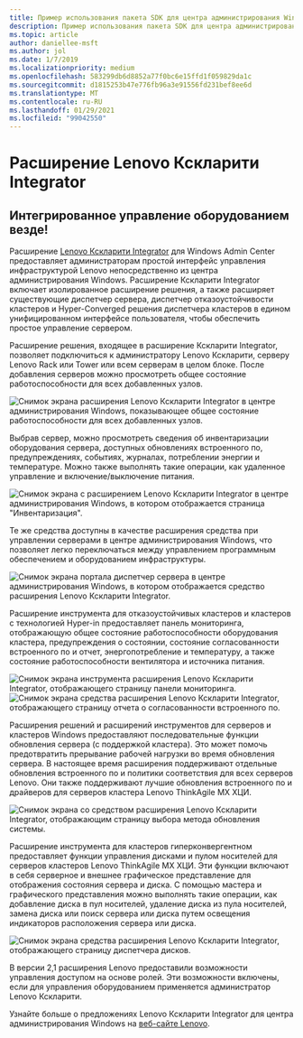 ```yaml
---
title: Пример использования пакета SDK для центра администрирования Windows — адаптер Lenovo
description: Пример использования пакета SDK для центра администрирования Windows — адаптер Lenovo
ms.topic: article
author: daniellee-msft
ms.author: jol
ms.date: 1/7/2019
ms.localizationpriority: medium
ms.openlocfilehash: 583299db6d8852a77f0bc6e15ffd1f059829da1c
ms.sourcegitcommit: d1815253b47e776fb96a3e91556fd231bef8ee6d
ms.translationtype: MT
ms.contentlocale: ru-RU
ms.lasthandoff: 01/29/2021
ms.locfileid: "99042550"
---
```

# <a name="lenovo-xclarity-integrator-extension"></a>Расширение Lenovo Кскларити Integrator

## <a name="integrated-hardware-management-everywhere"></a>Интегрированное управление оборудованием везде!

Расширение [Lenovo Кскларити Integrator](https://www.lenovo.com/us/en/data-center/software/systems-management/XClarity-Integrator/p/WMD00000370) для Windows Admin Center предоставляет администраторам простой интерфейс управления инфраструктурой Lenovo непосредственно из центра администрирования Windows. Расширение Кскларити Integrator включает изолированное расширение решения, а также расширяет существующие диспетчер сервера, диспетчер отказоустойчивости кластеров и Hyper-Converged решения диспетчера кластеров в едином унифицированном интерфейсе пользователя, чтобы обеспечить простое управление сервером.

Расширение решения, входящее в расширение Кскларити Integrator, позволяет подключиться к администратору Lenovo Кскларити, серверу Lenovo Rack или Tower или всем серверам в целом блоке. После добавления серверов можно просмотреть общее состояние работоспособности для всех добавленных узлов.

![Снимок экрана расширения Lenovo Кскларити Integrator в центре администрирования Windows, показывающее общее состояние работоспособности для всех добавленных узлов.](../../media/extend-case-study-lenovo/lenovo-1.png)

Выбрав сервер, можно просмотреть сведения об инвентаризации оборудования сервера, доступных обновлениях встроенного по, предупреждениях, событиях, журналах, потреблении энергии и температуре. Можно также выполнять такие операции, как удаленное управление и включение/выключение питания.

![Снимок экрана с расширением Lenovo Кскларити Integrator в центре администрирования Windows, в котором отображается страница "Инвентаризация".](../../media/extend-case-study-lenovo/lenovo-2.png)

Те же средства доступны в качестве расширения средства при управлении серверами в центре администрирования Windows, что позволяет легко переключаться между управлением программным обеспечением и оборудованием инфраструктуры.

![Снимок экрана портала диспетчер сервера в центре администрирования Windows, в котором отображается средство расширения Lenovo Кскларити Integrator.](../../media/extend-case-study-lenovo/lenovo-3.png)

Расширение инструмента для отказоустойчивых кластеров и кластеров с технологией Hyper-in предоставляет панель мониторинга, отображающую общее состояние работоспособности оборудования кластера, предупреждения о состоянии, состояние согласованности встроенного по и отчет, энергопотребление и температуру, а также состояние работоспособности вентилятора и источника питания.

![Снимок экрана инструмента расширения Lenovo Кскларити Integrator, отображающего страницу панели мониторинга. ](../../media/extend-case-study-lenovo/lenovo-4.png)
 ![ Снимок экрана средства расширения Lenovo Кскларити Integrator, отображающего страницу отчета о согласованности встроенного по.](../../media/extend-case-study-lenovo/lenovo-5.png)

Расширения решений и расширений инструментов для серверов и кластеров Windows предоставляют последовательные функции обновления сервера (с поддержкой кластера). Это может помочь предотвратить прерывание рабочей нагрузки во время обновления сервера. В настоящее время расширения поддерживают отдельные обновления встроенного по и политики соответствия для всех серверов Lenovo. Они также поддерживают лучшие обновления встроенного по и драйверов для серверов кластера Lenovo ThinkAgile MX ХЦИ.

![Снимок экрана со средством расширения Lenovo Кскларити Integrator, отображающим страницу выбора метода обновления системы.](../../media/extend-case-study-lenovo/lenovo-6-fwupdate.png)

Расширение инструмента для кластеров гиперконвергентном предоставляет функции управления дисками и пулом носителей для серверов кластеров Lenovo ThinkAgile MX ХЦИ. Эти функции включают в себя серверное и внешнее графическое представление для отображения состояния сервера и диска. С помощью мастера и графического представления можно выполнять такие операции, как добавление диска в пул носителей, удаление диска из пула носителей, замена диска или поиск сервера или диска путем освещения индикаторов расположения сервера или диска.

![Снимок экрана средства расширения Lenovo Кскларити Integrator, отображающего страницу диспетчера дисков.](../../media/extend-case-study-lenovo/lenovo-7-diskmgr.png)

В версии 2,1 расширения Lenovo предоставили возможности управления доступом на основе ролей. Эти возможности включены, если для управления оборудованием применяется администратор Lenovo Кскларити.

Узнайте больше о предложениях Lenovo Кскларити Integrator для центра администрирования Windows на [веб-сайте Lenovo](https://support.lenovo.com/us/en/solutions/ht507549).
